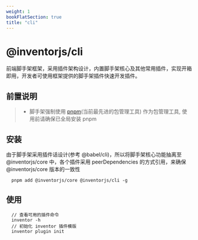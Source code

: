 ```yaml
---
weight: 1
bookFlatSection: true
title: "cli"
---
```


# @inventorjs/cli
前端脚手架框架，采用插件架构设计，内置脚手架核心及其他常用插件，实现开箱即用，开发者可使用框架提供的脚手架插件快速开发插件。

## 前置说明
> * 脚手架强制使用 [pnpm](https://pnpm.io/)(当前最先进的包管理工具) 作为包管理工具, 使用前请确保已全局安装 pnpm
## 安装

由于脚手架采用插件话设计(参考 @babel/cli)，所以将脚手架核心功能抽离至 @inventorjs/core 中，各个插件采用 peerDependencies 的方式引用，来确保 @inventorjs/core 版本的一致性
```
  pnpm add @inventorjs/core @inventorjs/cli -g
```

## 使用
```
  // 查看可用的插件命令
  inventor -h
  // 初始化 inventor 插件模版
  inventor plugin init
```
